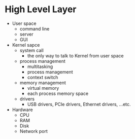 # High Level Layer
- User space
  - command line
  - server
  - GUI
- Kernel sapce
  - system call
    - the only way to talk to Kernel from user space
  - process management
    - multitasking
    - process management
    - context switch
  - memory management
    - virtual memory
    - each process memory space
  - drivers
    - USB drivers, PCIe drivers, Ethernet drivers, ...etc.
- Hardware
  - CPU
  - RAM
  - Disk
  - Network port
